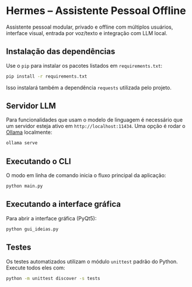 # Hermes – Assistente Pessoal Offline

Assistente pessoal modular, privado e offline com múltiplos usuários, interface visual, entrada por voz/texto e integração com LLM local.

## Instalação das dependências

Use o `pip` para instalar os pacotes listados em `requirements.txt`:

```bash
pip install -r requirements.txt
```

Isso instalará também a dependência `requests` utilizada pelo projeto.

## Servidor LLM

Para funcionalidades que usam o modelo de linguagem é necessário que um
servidor esteja ativo em `http://localhost:11434`. Uma opção é rodar
o [Ollama](https://github.com/jmorganca/ollama) localmente:

```bash
ollama serve
```

## Executando o CLI

O modo em linha de comando inicia o fluxo principal da aplicação:

```bash
python main.py
```

## Executando a interface gráfica

Para abrir a interface gráfica (PyQt5):

```bash
python gui_ideias.py
```

## Testes

Os testes automatizados utilizam o módulo `unittest` padrão do Python.
Execute todos eles com:

```bash
python -m unittest discover -s tests
```


